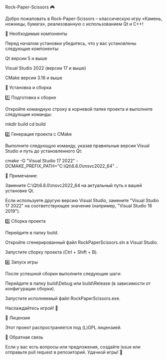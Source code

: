 Rock-Paper-Scissors 🎮

Добро пожаловать в Rock-Paper-Scissors – классическую игру «Камень, ножницы, бумага», реализованную с использованием Qt и C++!

📌 Необходимые компоненты

Перед началом установки убедитесь, что у вас установлены следующие компоненты:

Qt версии 5 и выше

Visual Studio 2022 (версии 17 и выше)

CMake версии 3.16 и выше

🔧 Установка и сборка

1️⃣ Подготовка к сборке

Откройте командную строку в корневой папке проекта и выполните следующие команды:

mkdir build
cd build

2️⃣ Генерация проекта с CMake

Выполните следующую команду, указав правильные версии Visual Studio и путь до установленного Qt:

cmake -G "Visual Studio 17 2022" -DCMAKE_PREFIX_PATH="C:\Qt\6.8.0\msvc2022_64" ..

📌 Примечание:

Замените C:\Qt\6.8.0\msvc2022_64 на актуальный путь к вашей установке Qt.

Если используете другую версию Visual Studio, замените "Visual Studio 17 2022" на соответствующее значение (например, "Visual Studio 16 2019").

3️⃣ Сборка проекта

Перейдите в папку build.

Откройте сгенерированный файл RockPaperScissors.sln в Visual Studio.

Запустите сборку проекта (Ctrl + Shift + B).

4️⃣ Запуск игры

После успешной сборки выполните следующие шаги:

Перейдите в папку build\Debug или build\Release (в зависимости от конфигурации сборки).

Запустите исполняемый файл RockPaperScissors.exe.

Наслаждайтесь игрой! 🎉

📜 Лицензия

Этот проект распространяется под (L)GPL лицензией.

📩 Обратная связь

Если у вас есть вопросы или предложения, создайте issue или отправьте pull request в репозиторий. Удачной игры! 🚀
